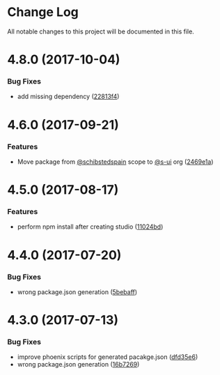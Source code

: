 # Change Log

All notable changes to this project will be documented in this file.

<a name="4.8.0"></a>
# 4.8.0 (2017-10-04)


### Bug Fixes

* add missing dependency ([22813f4](https://github.com/SUI-Components/sui/commit/22813f4))



<a name="4.6.0"></a>
# 4.6.0 (2017-09-21)


### Features

* Move package from [@schibstedspain](https://github.com/schibstedspain) scope to [@s-ui](https://github.com/s-ui) org ([2469e1a](https://github.com/SUI-Components/sui/commit/2469e1a))



<a name="4.5.0"></a>
# 4.5.0 (2017-08-17)


### Features

* perform npm install after creating studio ([11024bd](https://github.com/SUI-Components/sui/commit/11024bd))



<a name="4.4.0"></a>
# 4.4.0 (2017-07-20)


### Bug Fixes

* wrong package.json generation ([5bebaff](https://github.com/SUI-Components/sui/commit/5bebaff))



<a name="4.3.0"></a>
# 4.3.0 (2017-07-13)


### Bug Fixes

* improve phoenix scripts for generated pacakge.json ([dfd35e6](https://github.com/SUI-Components/sui/commit/dfd35e6))
* wrong package.json generation ([16b7269](https://github.com/SUI-Components/sui/commit/16b7269))




